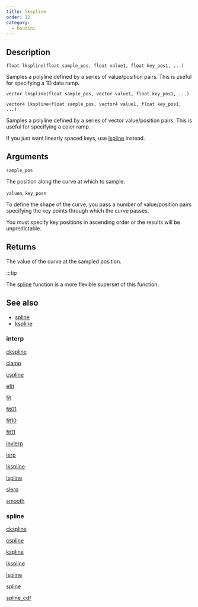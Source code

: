 ```yaml
---
title: lkspline
order: 12
category:
  - houdini
---
```


## Description

`float lkspline(float sample_pos, float value1, float key_pos1, ...)`

Samples a polyline defined by a series of value/position pairs. This is useful
for specifying a 1D data ramp.

`vector lkspline(float sample_pos, vector value1, float key_pos1, ...)`

`vector4 lkspline(float sample_pos, vector4 value1, float key_pos1, ...)`

Samples a polyline defined by a series of vector value/position pairs. This is
useful for specifying a color ramp.

If you just want linearly spaced keys, use [lspline](lspline.html "Samples a
polyline defined by linearly spaced values.") instead.

## Arguments

`sample_pos`

The position along the curve at which to sample.

`valuen`, `key_posn`

To define the shape of the curve, you pass a number of value/position pairs
specifying the key points through which the curve passes.

You must specify key positions in ascending order or the results will be
unpredictable.

## Returns

The value of the curve at the sampled position.

:::tip

The [spline](spline.html "Samples a value along a polyline or spline curve.")
function is a more flexible superset of this function.

## See also

- [spline](spline.html)
- [kspline](kspline.html)

### interp

[ckspline](ckspline.html)

[clamp](clamp.html)

[cspline](cspline.html)

[efit](efit.html)

[fit](fit.html)

[fit01](fit01.html)

[fit10](fit10.html)

[fit11](fit11.html)

[invlerp](invlerp.html)

[lerp](lerp.html)

[lkspline](lkspline.html)

[lspline](lspline.html)

[slerp](slerp.html)

[smooth](smooth.html)

### spline

[ckspline](ckspline.html)

[cspline](cspline.html)

[kspline](kspline.html)

[lkspline](lkspline.html)

[lspline](lspline.html)

[spline](spline.html)

[spline_cdf](spline_cdf.html)
